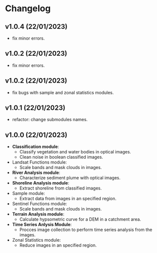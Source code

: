 # Changelog

<!--next-version-placeholder-->
## v1.0.4 (22/01/2023)
- fix minor errors.

## v1.0.2 (22/01/2023)
- fix minor errors.

## v1.0.2 (22/01/2023)
- fix bugs with sample and zonal statistics modules.

## v1.0.1 (22/01/2023)
- refactor: change submodules names.

## v1.0.0 (22/01/2023)

- **Classification module**:
    - Classify vegetation and water bodies in optical images.
    - Clean noise in boolean classified images.
- Landsat Functions module:
    - Scale bands and mask clouds in images.
- **River Analysis module**:
    - Characterize sediment plume with optical images.
- **Shoreline Analysis module**:
    - Extract shoreline from classified images.
- Sample module:
    - Extract data from images in an specified region.
- Sentinel Functions module:
    - Scale bands and mask clouds in images.
- **Terrain Analysis module**:
    - Calculate hypsometric curve for a DEM in a catchment area.
- **Time Series Anlysis Module**:
    - Procces image collection to perform time series analysis from the images.
- Zonal Statistics module:
    - Reduce images in an specified region.

